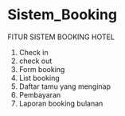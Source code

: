 # Sistem_Booking
FITUR SISTEM BOOKING HOTEL
1. Check in
2. check out
3. Form booking
4. List booking
5. Daftar tamu yang menginap
6. Pembayaran
7. Laporan booking bulanan
